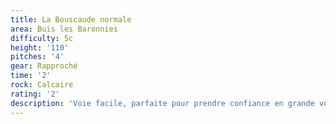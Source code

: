 ```yaml
---
title: La Bouscaude normale
area: Buis les Baronnies
difficulty: 5c
height: '110'
pitches: '4'
gear: Rapproché
time: '2'
rock: Calcaire
rating: '2'
description: 'Voie facile, parfaite pour prendre confiance en grande voie. '
---
```


